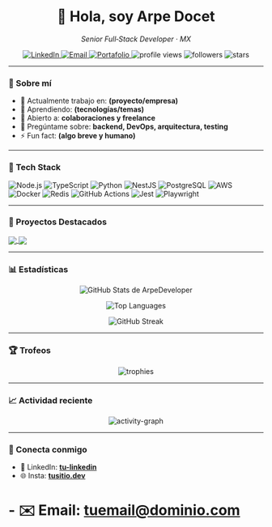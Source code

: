 <!--
REEMPLAZA:
- USERNAME -> tu usuario de GitHub (debe coincidir con el nombre del repo)
- TU_NOMBRE -> tu nombre para mostrar
- TU_ROL -> tu rol (p. ej. "Senior Full‑Stack Developer")
- CIUDAD, PAÍS -> tu ubicación
- Enlaces de LinkedIn, correo, web/portafolio
-->

<div align="center">
  <h1>👋 Hola, soy <strong>Arpe Docet</strong></h1>
  <p><em>Senior Full‑Stack Developer · MX</em></p>

  <!-- Badges de contacto -->
  <a href="https://www.linkedin.com/in/tu-linkedin" target="_blank">
    <img src="https://img.shields.io/badge/LinkedIn-0A66C2?logo=linkedin&logoColor=white" alt="LinkedIn" />
  </a>
  <a href="mailto:tuemail@dominio.com">
    <img src="https://img.shields.io/badge/Email-8B89CC?logo=gmail&logoColor=white" alt="Email" />
  </a>
  <a href="https://tusitio.dev" target="_blank">
    <img src="https://img.shields.io/badge/Portafolio-111?logo=vercel&logoColor=white" alt="Portafolio" />
  </a>

  <!-- Badges de métricas sociales -->
  <img src="https://komarev.com/ghpvc/?username=ArpeDeveloper&label=Vistas&style=flat" alt="profile views" />
  <img src="https://img.shields.io/github/followers/ArpeDeveloper?style=flat&label=Seguidores" alt="followers" />
  <img src="https://img.shields.io/github/stars/ArpeDeveloper?affiliations=OWNER%2CCOLLABORATOR&style=flat&label=Stars" alt="stars" />
</div>

---

### 🚀 Sobre mí
- 🔭 Actualmente trabajo en: **(proyecto/empresa)**  
- 🌱 Aprendiendo: **(tecnologías/temas)**  
- 🤝 Abierto a: **colaboraciones y freelance**  
- 💬 Pregúntame sobre: **backend, DevOps, arquitectura, testing**  
- ⚡ Fun fact: **(algo breve y humano)**

---

### 🧰 Tech Stack
<!-- Ajusta y ordena a tu gusto -->
![Node.js](https://img.shields.io/badge/Node.js-339933?logo=node.js&logoColor=white)
![TypeScript](https://img.shields.io/badge/TypeScript-3178C6?logo=typescript&logoColor=white)
![Python](https://img.shields.io/badge/Python-3776AB?logo=python&logoColor=white)
![NestJS](https://img.shields.io/badge/NestJS-E0234E?logo=nestjs&logoColor=white)
![PostgreSQL](https://img.shields.io/badge/PostgreSQL-4169E1?logo=postgresql&logoColor=white)
![AWS](https://img.shields.io/badge/AWS-232F3E?logo=amazon-aws&logoColor=white)
![Docker](https://img.shields.io/badge/Docker-2496ED?logo=docker&logoColor=white)
![Redis](https://img.shields.io/badge/Redis-DC382D?logo=redis&logoColor=white)
![GitHub Actions](https://img.shields.io/badge/GitHub%20Actions-2088FF?logo=githubactions&logoColor=white)
![Jest](https://img.shields.io/badge/Jest-C21325?logo=jest&logoColor=white)
![Playwright](https://img.shields.io/badge/Playwright-2EAD33?logo=playwright&logoColor=white)

---

### 📌 Proyectos Destacados
<!-- Repite este bloque para cada repo que quieras resaltar -->
<a href="https://github.com/ArpeDeveloper/REPO_1">
  <img align="center" src="https://github-readme-stats.vercel.app/api/pin/?username=ArpeDeveloper&repo=REPO_1&theme=transparent&hide_border=true" />
</a>
<a href="https://github.com/ArpeDeveloper/REPO_2">
  <img align="center" src="https://github-readme-stats.vercel.app/api/pin/?username=ArpeDeveloper&repo=REPO_2&theme=transparent&hide_border=true" />
</a>

---

### 📊 Estadísticas
<div align="center">

<!-- Stats generales -->
<img
  src="https://github-readme-stats.vercel.app/api?username=ArpeDeveloper&show_icons=true&theme=transparent&hide_border=true&rank_icon=github"
  alt="GitHub Stats de ArpeDeveloper"
/>

<!-- Lenguajes más usados -->
<img
  src="https://github-readme-stats.vercel.app/api/top-langs/?username=ArpeDeveloper&layout=compact&theme=transparent&hide_border=true"
  alt="Top Languages"
/>

<!-- Racha de contribuciones -->
<img
  src="https://streak-stats.demolab.com/?user=ArpeDeveloper&theme=transparent&hide_border=true"
  alt="GitHub Streak"
/>

</div>

---

### 🏆 Trofeos
<div align="center">
  <img src="https://github-profile-trophy.vercel.app/?username=ArpeDeveloper&theme=flat&no-frame=true&margin-w=10&margin-h=10&row=1" alt="trophies" />
</div>

---

### 📈 Actividad reciente
<!-- Gráfico de actividad (requiere servicio externo) -->
<div align="center">
  <img src="https://github-readme-activity-graph.vercel.app/graph?username=ArpeDeveloper&theme=github-compact&hide_border=true" alt="activity-graph" />
</div>

---

### 🤝 Conecta conmigo
- 💼 LinkedIn: **[tu-linkedin](https://www.linkedin.com/in/jesusross)**
- 🌐 Insta: **[tusitio.dev]([https://tusitio.dev](https://www.instagram.com/arpedocet))**
# - ✉️ Email: **tuemail@dominio.com**

<!--
NOTAS:
- Asegúrate de que el repo se llame exactamente USERNAME (mismo que tu usuario).
- Si alguna imagen no carga, visita los repos de cada servicio y usa un fork/host propio:
  - Stats & Pinned: https://github.com/anuraghazra/github-readme-stats
  - Streak: https://github.com/denvercoder1/github-readme-streak-stats
  - Trophies: https://github.com/ryo-ma/github-profile-trophy
  - Activity Graph: https://github.com/Ashutosh00710/github-readme-activity-graph
- Puedes cambiar 'theme=transparent' por un tema de tu preferencia.
-->

